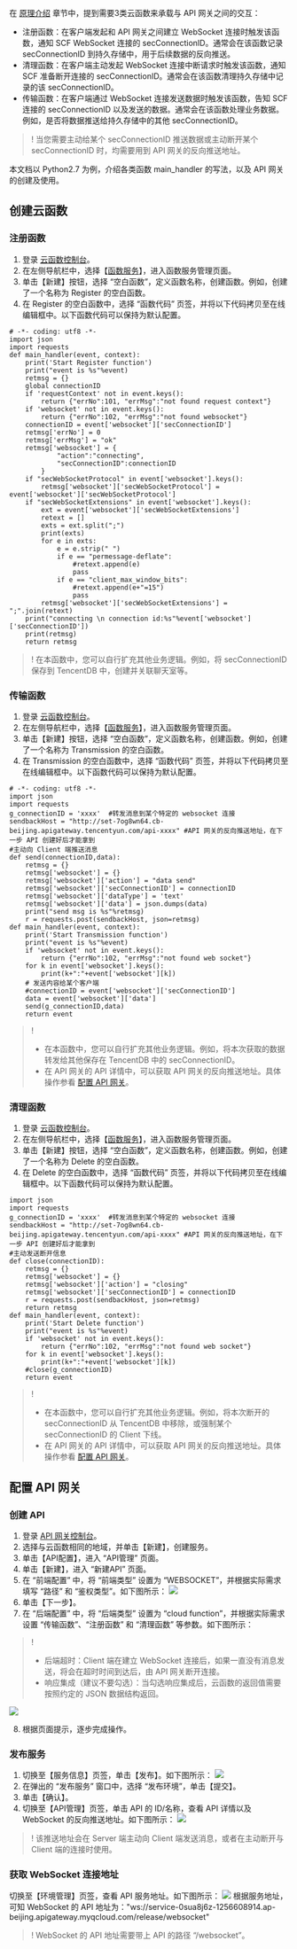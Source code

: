 在 [原理介绍](https://cloud.tencent.com/document/product/583/32553) 章节中，提到需要3类云函数来承载与 API 网关之间的交互：
- 注册函数：在客户端发起和 API 网关之间建立 WebSocket 连接时触发该函数，通知 SCF WebSocket 连接的 secConnectionID。通常会在该函数记录 secConnectionID 到持久存储中，用于后续数据的反向推送。
- 清理函数：在客户端主动发起 WebSocket 连接中断请求时触发该函数，通知 SCF 准备断开连接的 secConnectionID。通常会在该函数清理持久存储中记录的该 secConnectionID。
- 传输函数：在客户端通过 WebSocket 连接发送数据时触发该函数，告知 SCF 连接的 secConnectionID 以及发送的数据。通常会在该函数处理业务数据。例如，是否将数据推送给持久存储中的其他 secConnectionID。

>! 当您需要主动给某个 secConnectionID 推送数据或主动断开某个 secConnectionID 时，均需要用到 API 网关的反向推送地址。

本文档以 Python2.7 为例，介绍各类函数 main_handler 的写法，以及 API 网关的创建及使用。

## 创建云函数

### 注册函数

1. 登录 [云函数控制台](https://console.cloud.tencent.com/scf)。
2. 在左侧导航栏中，选择【[函数服务](https://console.cloud.tencent.com/scf/list)】，进入函数服务管理页面。
3. 单击【新建】按钮，选择 “空白函数”，定义函数名称，创建函数。例如，创建了一个名称为 Register 的空白函数。
4. 在 Register 的空白函数中，选择 “函数代码” 页签，并将以下代码拷贝至在线编辑框中。以下函数代码可以保持为默认配置。
```
# -*- coding: utf8 -*-
import json
import requests
def main_handler(event, context):
    print('Start Register function')
    print("event is %s"%event)
    retmsg = {}
    global connectionID
    if 'requestContext' not in event.keys():
        return {"errNo":101, "errMsg":"not found request context"}
    if 'websocket' not in event.keys():
        return {"errNo":102, "errMsg":"not found websocket"}
    connectionID = event['websocket']['secConnectionID']
    retmsg['errNo'] = 0
    retmsg['errMsg'] = "ok" 
    retmsg['websocket'] = {
            "action":"connecting",
            "secConnectionID":connectionID
        }
    if "secWebSocketProtocol" in event['websocket'].keys():
        retmsg['websocket']['secWebSocketProtocol'] = event['websocket']['secWebSocketProtocol']
    if "secWebSocketExtensions" in event['websocket'].keys():
        ext = event['websocket']['secWebSocketExtensions']
        retext = []
        exts = ext.split(";")
        print(exts)
        for e in exts:
            e = e.strip(" ")
            if e == "permessage-deflate":
                #retext.append(e)
                pass
            if e == "client_max_window_bits":
                #retext.append(e+"=15")
                pass
        retmsg['websocket']['secWebSocketExtensions'] = ";".join(retext)
    print("connecting \n connection id:%s"%event['websocket']['secConnectionID'])
    print(retmsg)
    return retmsg
```
>! 在本函数中，您可以自行扩充其他业务逻辑。例如，将 secConnectionID 保存到 TencentDB 中，创建并关联聊天室等。

### 传输函数

1. 登录 [云函数控制台](https://console.cloud.tencent.com/scf)。
2. 在左侧导航栏中，选择【[函数服务](https://console.cloud.tencent.com/scf/list)】，进入函数服务管理页面。
3. 单击【新建】按钮，选择 “空白函数”，定义函数名称，创建函数。例如，创建了一个名称为 Transmission 的空白函数。
4. 在 Transmission 的空白函数中，选择 “函数代码” 页签，并将以下代码拷贝至在线编辑框中。以下函数代码可以保持为默认配置。
```
# -*- coding: utf8 -*-
import json
import requests
g_connectionID = 'xxxx'  #转发消息到某个特定的 websocket 连接
sendbackHost = "http://set-7og8wn64.cb-beijing.apigateway.tencentyun.com/api-xxxx" #API 网关的反向推送地址，在下一步 API 创建好后才能拿到
#主动向 Client 端推送消息
def send(connectionID,data):
    retmsg = {}
    retmsg['websocket'] = {}
    retmsg['websocket']['action'] = "data send"
    retmsg['websocket']['secConnectionID'] = connectionID
    retmsg['websocket']['dataType'] = 'text'
    retmsg['websocket']['data'] = json.dumps(data)
    print("send msg is %s"%retmsg)
    r = requests.post(sendbackHost, json=retmsg)   
def main_handler(event, context):
    print('Start Transmission function')
    print("event is %s"%event)
    if 'websocket' not in event.keys():
        return {"errNo":102, "errMsg":"not found web socket"}
    for k in event['websocket'].keys():
        print(k+":"+event['websocket'][k])
    # 发送内容给某个客户端
    #connectionID = event['websocket']['secConnectionID']
    data = event['websocket']['data']
    send(g_connectionID,data)
    return event
```
>! 
> - 在本函数中，您可以自行扩充其他业务逻辑。例如，将本次获取的数据转发给其他保存在 TencentDB 中的 secConnectionID。
> - 在 API 网关的 API 详情中，可以获取 API 网关的反向推送地址。具体操作参看 [配置 API 网关](#ConfigureAPIGateway)。

### 清理函数

1. 登录 [云函数控制台](https://console.cloud.tencent.com/scf)。
2. 在左侧导航栏中，选择【[函数服务](https://console.cloud.tencent.com/scf/list)】，进入函数服务管理页面。
3. 单击【新建】按钮，选择 “空白函数”，定义函数名称，创建函数。例如，创建了一个名称为 Delete 的空白函数。
4. 在 Delete 的空白函数中，选择 “函数代码” 页签，并将以下代码拷贝至在线编辑框中。以下函数代码可以保持为默认配置。
```
import json
import requests
g_connectionID = 'xxxx'  #转发消息到某个特定的 websocket 连接
sendbackHost = "http://set-7og8wn64.cb-beijing.apigateway.tencentyun.com/api-xxxx" #API 网关的反向推送地址，在下一步 API 创建好后才能拿到
#主动发送断开信息
def close(connectionID):
    retmsg = {}
    retmsg['websocket'] = {}
    retmsg['websocket']['action'] = "closing"
    retmsg['websocket']['secConnectionID'] = connectionID
    r = requests.post(sendbackHost, json=retmsg)
    return retmsg
def main_handler(event, context):
    print('Start Delete function')
    print("event is %s"%event)
    if 'websocket' not in event.keys():
        return {"errNo":102, "errMsg":"not found web socket"}
    for k in event['websocket'].keys():
        print(k+":"+event['websocket'][k])        
    #close(g_connectionID)
    return event
```
>! 
> - 在本函数中，您可以自行扩充其他业务逻辑。例如，将本次断开的 secConnectionID 从 TencentDB 中移除，或强制某个 secConnectionID 的 Client 下线。
> - 在 API 网关的 API 详情中，可以获取 API 网关的反向推送地址。具体操作参看 [配置 API 网关](#ConfigureAPIGateway)。

<span id="ConfigureAPIGateway"></span>
## 配置 API 网关

### 创建 API

1. 登录 [API 网关控制台](https://console.cloud.tencent.com/apigateway/index?rid=8)。
2. 选择与云函数相同的地域，并单击【新建】，创建服务。
3. 单击【API配置】，进入 “API管理” 页面。
4. 单击【新建】，进入 “新建API” 页面。
5. 在 “前端配置” 中，将 “前端类型” 设置为 “WEBSOCKET”，并根据实际需求填写 “路径” 和 “鉴权类型”。如下图所示：
![](https://main.qcloudimg.com/raw/255e351bf7926e1a984e2735877bbb80.png)
6. 单击【下一步】。
7. 在 “后端配置” 中，将 “后端类型” 设置为 “cloud function”，并根据实际需求设置 “传输函数”、“注册函数” 和 “清理函数” 等参数。如下图所示：
>! 
> - 后端超时：Client 端在建立 WebSocket 连接后，如果一直没有消息发送，将会在超时时间到达后，由 API 网关断开连接。
> - 响应集成（建议不要勾选）：当勾选响应集成后，云函数的返回值需要按照约定的 JSON 数据结构返回。

 ![](https://main.qcloudimg.com/raw/ed7baa101cbd407f6d046b51a9ebb57b.png)

8. 根据页面提示，逐步完成操作。

### 发布服务

1. 切换至【服务信息】页签，单击【发布】。如下图所示：
![](https://main.qcloudimg.com/raw/25cac411f73a735e481d31f965666e6d.png)
2. 在弹出的 “发布服务” 窗口中，选择 “发布环境”，单击【提交】。
3. 单击【确认】。
4. 切换至【API管理】页签，单击 API 的 ID/名称，查看 API 详情以及 WebSocket 的反向推送地址。如下图所示：
![](https://main.qcloudimg.com/raw/8a5f79013046f66eba25aa10fc7f7986.png)
>! 该推送地址会在 Server 端主动向 Client 端发送消息，或者在主动断开与 Client 端的连接时使用。


### 获取 WebSocket 连接地址

切换至【环境管理】页签，查看 API 服务地址。如下图所示：
![](https://main.qcloudimg.com/raw/48b5e37072da95df2238ec3cd2eec504.png)
根据服务地址，可知 WebSocket 的 API 地址为："ws://service-0sua8j6z-1256608914.ap-beijing.apigateway.myqcloud.com/release/websocket"
>! WebSocket 的 API 地址需要带上 API 的路径 “/websocket”。

